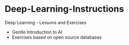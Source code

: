 # Deep-Learning-Instructions
Deep Learning - Lessons and Exercises
* Gentle Introduction to AI
* Exercises based on open source databases
